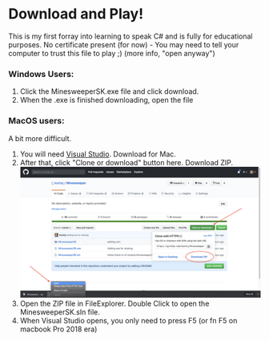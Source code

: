 # Download and Play!
This is my first forray into learning to speak C# and is fully for educational purposes. No certificate present (for now) - You may need to tell your computer to trust this file to play ;) (more info, "open anyway")
### Windows Users:
1) Click the MinesweeperSK.exe file and click download.
2) When the .exe is finished downloading, open the file
### MacOS users:
A bit more difficult.
1) You will need [Visual Studio](https://visualstudio.microsoft.com/vs/mac/). Download for Mac.
2) After that, click "Clone or download" button here. Download ZIP.
![Click to Download](downloadZIP.png)
3) Open the ZIP file in FileExplorer. Double Click to open the MinesweeperSK.sln file.
4) When Visual Studio opens, you only need to press F5 (or fn F5 on macbook Pro 2018 era)
